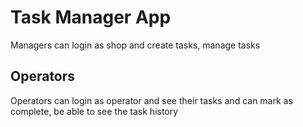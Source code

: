 # Task Manager App

Managers can login as shop and create tasks, manage tasks

## Operators

Operators can login as operator and see their tasks and can mark as complete, be able to see the task history


